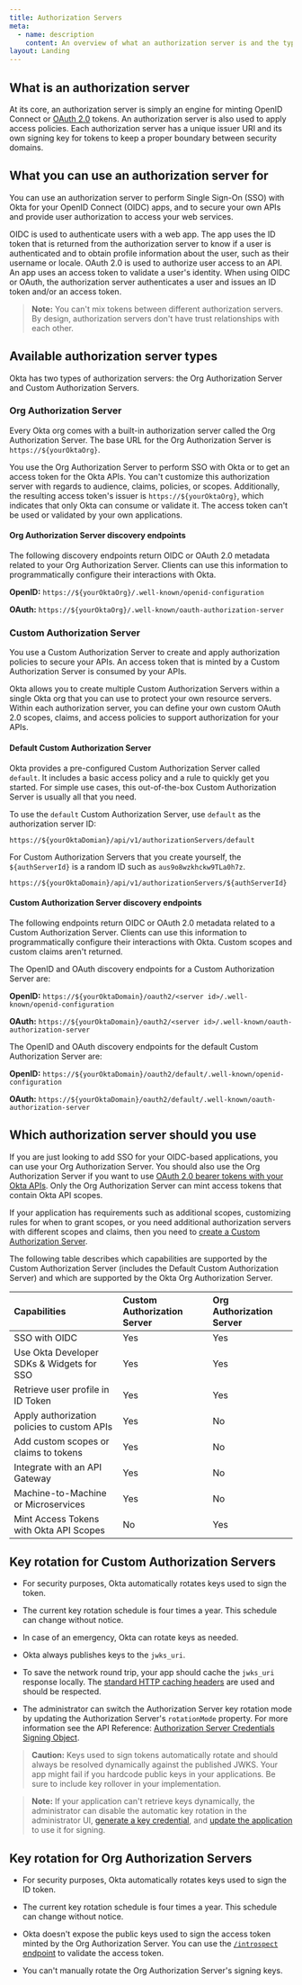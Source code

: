 ```yaml
---
title: Authorization Servers
meta:
  - name: description
    content: An overview of what an authorization server is and the types of authorization servers available at Okta.
layout: Landing
---
```

## What is an authorization server

At its core, an authorization server is simply an engine for minting OpenID Connect or [OAuth 2.0](/docs/concepts/auth-overview/#oauth-2-0) tokens. An authorization server is also used to apply access policies. Each authorization server has a unique issuer URI and its own signing key for tokens to keep a proper boundary between security domains.

## What you can use an authorization server for

You can use an authorization server to perform Single Sign-On (SSO) with Okta for your OpenID Connect (OIDC) apps, and to secure your own APIs and provide user authorization to access your web services.

OIDC is used to authenticate users with a web app. The app uses the ID token that is returned from the authorization server to know if a user is authenticated and to obtain profile information about the user, such as their username or locale. OAuth 2.0 is used to authorize user access to an API. An app uses an access token to validate a user's identity. When using OIDC or OAuth, the authorization server authenticates a user and issues an ID token and/or an access token.

> **Note:** You can't mix tokens between different authorization servers. By design, authorization servers don't have trust relationships with each other.

## Available authorization server types

Okta has two types of authorization servers: the Org Authorization Server and Custom Authorization Servers.

### Org Authorization Server

Every Okta org comes with a built-in authorization server called the Org Authorization Server. The base URL for the Org Authorization Server is `https://${yourOktaOrg}`.

You use the Org Authorization Server to perform SSO with Okta or to get an access token for the Okta APIs. You can't customize this authorization server with regards to audience, claims, policies, or scopes. Additionally, the resulting access token's issuer is `https://${yourOktaOrg}`, which indicates that only Okta can consume or validate it. The access token can't be used or validated by your own applications.

#### Org Authorization Server discovery endpoints

The following discovery endpoints return OIDC or OAuth 2.0 metadata related to your Org Authorization Server. Clients can use this information to programmatically configure their interactions with Okta.

**OpenID:** `https://${yourOktaOrg}/.well-known/openid-configuration`

**OAuth:** `https://${yourOktaOrg}/.well-known/oauth-authorization-server`

### Custom Authorization Server

You use a Custom Authorization Server to create and apply authorization policies to secure your APIs. An access token that is minted by a Custom Authorization Server is consumed by your APIs.

Okta allows you to create multiple Custom Authorization Servers within a single Okta org that you can use to protect your own resource servers. Within each authorization server, you can define your own custom OAuth 2.0 scopes, claims, and access policies to support authorization for your APIs.

#### Default Custom Authorization Server

Okta provides a pre-configured Custom Authorization Server called `default`. It includes a basic access policy and a rule to quickly get you started. For simple use cases, this out-of-the-box Custom Authorization Server is usually all that you need.

To use the `default` Custom Authorization Server, use `default` as the authorization server ID:

`https://${yourOktaDomian}/api/v1/authorizationServers/default`

For Custom Authorization Servers that you create yourself, the `${authServerId}` is a random ID such as `aus9o8wzkhckw9TLa0h7z`.

`https://${yourOktaDomain}/api/v1/authorizationServers/${authServerId}`

#### Custom Authorization Server discovery endpoints

The following endpoints return OIDC or OAuth 2.0 metadata related to a Custom Authorization Server. Clients can use this information to programmatically configure their interactions with Okta. Custom scopes and custom claims aren't returned.

The OpenID and OAuth discovery endpoints for a Custom Authorization Server are:

**OpenID:** `https://${yourOktaDomain}/oauth2/<server id>/.well-known/openid-configuration`

**OAuth:** `https://${yourOktaDomain}/oauth2/<server id>/.well-known/oauth-authorization-server`

The OpenID and OAuth discovery endpoints for the default Custom Authorization Server are:

**OpenID:** `https://${yourOktaDomain}/oauth2/default/.well-known/openid-configuration`

**OAuth:** `https://${yourOktaDomain}/oauth2/default/.well-known/oauth-authorization-server`

## Which authorization server should you use

If you are just looking to add SSO for your OIDC-based applications, you can use your Org Authorization Server. You should also use the Org Authorization Server if you want to use [OAuth 2.0 bearer tokens with your Okta APIs](/docs/guides/oauth-for-okta/). Only the Org Authorization Server can mint access tokens that contain Okta API scopes.

If your application has requirements such as additional scopes, customizing rules for when to grant scopes, or you need additional authorization servers with different scopes and claims, then you need to [create a Custom Authorization Server](/docs/guides/customize-authz-server/overview/).

The following table describes which capabilities are supported by the Custom Authorization Server (includes the Default Custom Authorization Server) and which are supported by the Okta Org Authorization Server.

| Capabilities                               | Custom Authorization Server          | Org Authorization Server    |
| :----------------------------------------- | :----------------------------------- | :-------------------------- |
| SSO with OIDC                              | Yes                                  | Yes                         |
| Use Okta Developer SDKs & Widgets for SSO  | Yes                                  | Yes                         |
| Retrieve user profile in ID Token          | Yes                                  | Yes                         |
| Apply authorization policies to custom APIs| Yes                                  | No                          |
| Add custom scopes or claims to tokens      | Yes                                  | No                          |
| Integrate with an API Gateway              | Yes                                  | No                          |
| Machine-to-Machine or Microservices        | Yes                                  | No                          |
| Mint Access Tokens with Okta API Scopes    | No                                   | Yes                         |

## Key rotation for Custom Authorization Servers

* For security purposes, Okta automatically rotates keys used to sign the token.

* The current key rotation schedule is four times a year. This schedule can change without notice.

* In case of an emergency, Okta can rotate keys as needed.

* Okta always publishes keys to the `jwks_uri`.

* To save the network round trip, your app should cache the `jwks_uri` response locally. The [standard HTTP caching headers](https://developer.mozilla.org/en-US/docs/Web/HTTP/Headers/Cache-Control) are used and should be respected.

* The administrator can switch the Authorization Server key rotation mode by updating the Authorization Server's `rotationMode` property. For more information see the API Reference: [Authorization Server Credentials Signing Object](/docs/reference/api/authorization-servers/#credentials-object).

> **Caution:** Keys used to sign tokens automatically rotate and should always be resolved dynamically against the published JWKS. Your app might fail if you hardcode public keys in your applications. Be sure to include key rollover in your implementation.

> **Note:** If your application can't retrieve keys dynamically, the administrator can disable the automatic key rotation in the administrator UI, [generate a key credential](/docs/reference/api/apps/#generate-new-application-key-credential), and [update the application](/docs/reference/api/apps/#update-key-credential-for-application) to use it for signing.

## Key rotation for Org Authorization Servers

* For security purposes, Okta automatically rotates keys used to sign the ID token.

* The current key rotation schedule is four times a year. This schedule can change without notice.

* Okta doesn't expose the public keys used to sign the access token minted by the Org Authorization Server. You can use the [`/introspect` endpoint](/docs/reference/api/oidc/#introspect) to validate the access token.

* You can't manually rotate the Org Authorization Server's signing keys.
